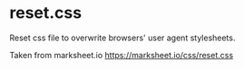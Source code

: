 # reset.css

Reset css file to overwrite browsers' user agent stylesheets.

Taken from marksheet.io https://marksheet.io/css/reset.css

